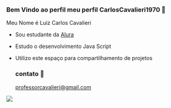 ### Bem Vindo ao perfil meu perfil CarlosCavalieri1970 💙
Meu Nome é Luiz Carlos Cavalieri

- Sou estudante da [Alura](htpps://www.alura.com.br)
- Estudo o desenvolvimento Java Script
- Utilizo este espaço para compartilhamento de projetos
  
  ### contato 📧
  professorcavalieri@gmail.com
  
![](https://tenor.com/pt-BR/view/mail-download-send-letter-email-gif-12348454)
